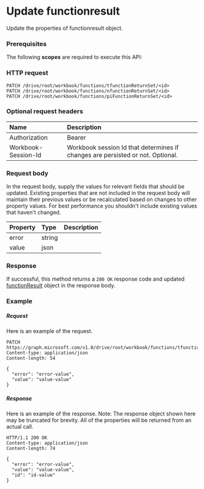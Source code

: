 # Update functionresult

Update the properties of functionresult object.
### Prerequisites
The following **scopes** are required to execute this API: 
### HTTP request
<!-- { "blockType": "ignored" } -->
```http
PATCH /drive/root/workbook/functions/tfunctionReturnSet/<id>
PATCH /drive/root/workbook/functions/nfunctionReturnSet/<id>
PATCH /drive/root/workbook/functions/piFunctionReturnSet/<id>
```
### Optional request headers
| Name       | Description|
|:-----------|:-----------|
| Authorization  | Bearer <code>|
| Workbook-Session-Id  | Workbook session Id that determines if changes are persisted or not. Optional.|

### Request body
In the request body, supply the values for relevant fields that should be updated. Existing properties that are not included in the request body will maintain their previous values or be recalculated based on changes to other property values. For best performance you shouldn't include existing values that haven't changed.

| Property	   | Type	|Description|
|:---------------|:--------|:----------|
|error|string||
|value|json||

### Response
If successful, this method returns a `200 OK` response code and updated [functionResult](../resources/functionresult.md) object in the response body.
### Example
##### Request
Here is an example of the request.
<!-- {
  "blockType": "request",
  "name": "update_functionresult"
}-->
```http
PATCH https://graph.microsoft.com/v1.0/drive/root/workbook/functions/tfunctionReturnSet/<id>
Content-type: application/json
Content-length: 54

{
  "error": "error-value",
  "value": "value-value"
}
```
##### Response
Here is an example of the response. Note: The response object shown here may be truncated for brevity. All of the properties will be returned from an actual call.
<!-- {
  "blockType": "response",
  "truncated": true,
  "@odata.type": "microsoft.graph.functionResult"
} -->
```http
HTTP/1.1 200 OK
Content-type: application/json
Content-length: 74

{
  "error": "error-value",
  "value": "value-value",
  "id": "id-value"
}
```

<!-- uuid: 8fcb5dbc-d5aa-4681-8e31-b001d5168d79
2015-10-25 14:57:30 UTC -->
<!-- {
  "type": "#page.annotation",
  "description": "Update functionresult",
  "keywords": "",
  "section": "documentation",
  "tocPath": ""
}-->